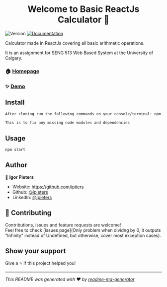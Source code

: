 <h1 align="center">Welcome to Basic ReactJs Calculator 👋</h1>
<p>
  <img alt="Version" src="https://img.shields.io/badge/version-1-blue.svg?cacheSeconds=2592000" />
  <a href="To run locally:" target="_blank">
    <img alt="Documentation" src="https://img.shields.io/badge/documentation-yes-brightgreen.svg" />
  </a>
</p>

Calculator made in ReactJs covering all basic arithmetic operations. 

It is an assignment for SENG 513 Web Based System at the University of Calgary.

### 🏠 [Homepage](https://github.com/ipieters/calc.git)

### ✨ [Demo](https://ipieters.github.io/calc)

## Install

```sh
After cloning run the following commands on your console/terminal: npm install

This is to fix any missing node modules and dependencies
```

## Usage

```sh
npm start
```

## Author

👤 **Igor Pieters**

* Website: https://github.com/ipiters
* Github: [@ipieters](https://github.com/ipieters)
* LinkedIn: [@ipieters](https://linkedin.com/in/ipieters)

## 🤝 Contributing

Contributions, issues and feature requests are welcome!<br />Feel free to check [issues page](Only problem when dividng by 0, it outputs &#34;Infinity&#34; instead of Undefined, but otherwise, cover most exception cases). 

## Show your support

Give a ⭐️ if this project helped you!

***
_This README was generated with ❤️ by [readme-md-generator](https://github.com/kefranabg/readme-md-generator)_